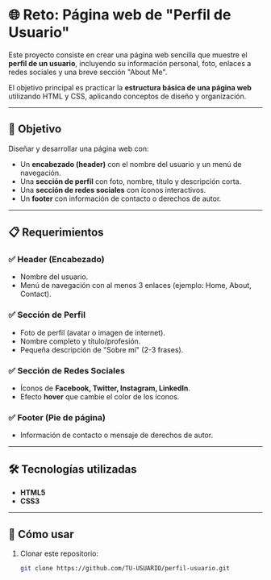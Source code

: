 # 🌐 Reto: Página web de "Perfil de Usuario"

Este proyecto consiste en crear una página web sencilla que muestre el **perfil de un usuario**, incluyendo su información personal, foto, enlaces a redes sociales y una breve sección "About Me".  

El objetivo principal es practicar la **estructura básica de una página web** utilizando HTML y CSS, aplicando conceptos de diseño y organización.

---

## 🎯 Objetivo
Diseñar y desarrollar una página web con:
- Un **encabezado (header)** con el nombre del usuario y un menú de navegación.
- Una **sección de perfil** con foto, nombre, título y descripción corta.
- Una **sección de redes sociales** con íconos interactivos.
- Un **footer** con información de contacto o derechos de autor.

---

## 📋 Requerimientos

### ✅ Header (Encabezado)
- Nombre del usuario.
- Menú de navegación con al menos 3 enlaces (ejemplo: Home, About, Contact).

### ✅ Sección de Perfil
- Foto de perfil (avatar o imagen de internet).
- Nombre completo y título/profesión.
- Pequeña descripción de "Sobre mí" (2-3 frases).

### ✅ Sección de Redes Sociales
- Íconos de **Facebook, Twitter, Instagram, LinkedIn**.
- Efecto **hover** que cambie el color de los íconos.

### ✅ Footer (Pie de página)
- Información de contacto o mensaje de derechos de autor.

---

## 🛠️ Tecnologías utilizadas
- **HTML5**
- **CSS3**

---

## 🚀 Cómo usar
1. Clonar este repositorio:
   ```bash
   git clone https://github.com/TU-USUARIO/perfil-usuario.git
